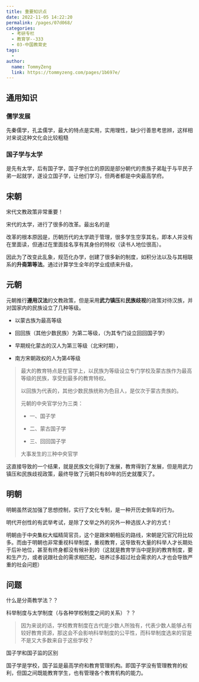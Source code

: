 ```yaml
---
title: 重要知识点
date: 2022-11-05 14:22:20
permalink: /pages/07d068/
categories:
  - 考研专栏
  - 教育学--333
  - 03-中国教育史
tags:
  - 
author: 
  name: TommyZeng
  link: https://tommyzeng.com/pages/1b697e/
---
```

 

## 通用知识

### 儒学发展

先秦儒学，孔孟儒学，最大的特点是实用，实用理性，缺少行善思考思辨，这样相对来说这种文化会比较粗糙

### 国子学与太学

是先有太学，后有国子学，国子学创立的原因是部分朝代的贵族子弟耻于与平民子弟一起就学，遂设立国子学，让他们学习，但两者都是中央最高学府。



## 宋朝

宋代文教政策非常重要！

宋代的太学，进行了很多的改革。最出名的是

改革的根本原因是，历朝历代的太学疏于管理，很多学生空享其名，即本人并没有在里面读，但通过在里面挂名享有其身份的特权（读书人地位很高）。

因此为了改变此乱象，规范化办学，创建了很多新的制度，如积分法以及与其相联系的**升斋第等法**。通过计算学生全年的学业成绩来升级， 



## 元朝

元朝推行**遵用汉法**的文教政策，但是采用**武力镇压**和**民族歧视**的政策对待汉族，并对国家内的民族设立了几种等级。

- 以蒙古族为最高等级

- 回回族（其他少数民族）为第二等级，（为其专门设立回回国子学）

- 早期规化蒙古的汉人为第三等级（北宋时期），

- 南方宋朝政权的人为第4等级

> 最大的教育特点是在官学上，以民族为等级设立专门学校及蒙古族作为最高等级的民族，享受到最多的教育特权。
>
> 以回族为代表的，其他少数民族统称为色目人，是仅次于蒙古贵族的。
>
> 元朝的中央官学分为三类：
>
> - 一、国子学
>
> - 二、蒙古国子学
>
> - 三、回回国子学
>
> 大事发生的三种中央官学

这直接导致的一个结果，就是民族文化得到了发展，教育得到了发展，但是用武力镇压和民族歧视政策，最终导致了元朝只有89年的历史就覆灭了。





## 明朝

明朝虽然说加强了思想控制，实行了文化专制，是一种开历史倒车的行为。

明代开创性的有武举考试，是除了文举之外的另外一种选拔人才的方式！



明朝由于中央集权大幅精简官员，这个是跟宋朝相反的路线，宋朝是冗官冗将比较多。而由于明朝也非常重视科举制度，重视教育，这导致有大量的科举人才长期处于后补地位，甚至有终身都没有候补到的（这就是教育学当中提到的教育制度，要和生产力，或者说跟社会的需求相匹配，培养过多超过社会需求的人才也会导致严重的社会问题）





## 问题

什么是分斋教学法？？

科举制度与太学制度（与各种学校制度之间的关系）？？

> 因为来说的话，学校教育制度在古代是少数人所独有，代表少数人能够占有较好教育资源，那这会不会影响科举制度的公平性，而科举制度选来的官是不是又大多数来自于这些学校？



国子学和国子监的区别

国子学是学校，国子监是最高学府和教育管理机构。即国子学没有管理教育的权利，但国之间既能教育学生，也有管理各个教育机构的能力。